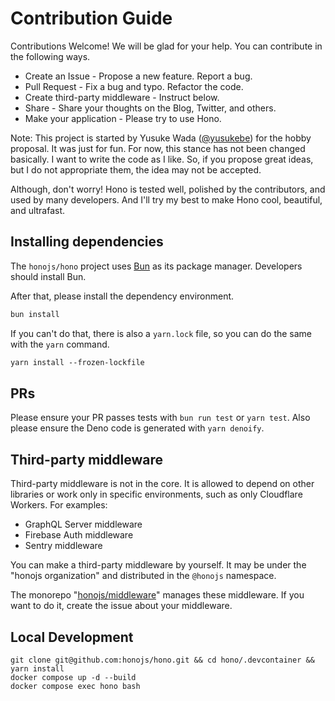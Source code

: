 # Contribution Guide

Contributions Welcome! We will be glad for your help.
You can contribute in the following ways.

- Create an Issue - Propose a new feature. Report a bug.
- Pull Request - Fix a bug and typo. Refactor the code.
- Create third-party middleware - Instruct below.
- Share - Share your thoughts on the Blog, Twitter, and others.
- Make your application - Please try to use Hono.

Note:
This project is started by Yusuke Wada ([@yusukebe](https://github.com/yusukebe)) for the hobby proposal.
It was just for fun. For now, this stance has not been changed basically.
I want to write the code as I like.
So, if you propose great ideas, but I do not appropriate them, the idea may not be accepted.

Although, don't worry!
Hono is tested well, polished by the contributors, and used by many developers. And I'll try my best to make Hono cool, beautiful, and ultrafast.

## Installing dependencies

The `honojs/hono` project uses [Bun](https://bun.sh/) as its package manager. Developers should install Bun.

After that, please install the dependency environment.

```txt
bun install
```

If you can't do that, there is also a `yarn.lock` file, so you can do the same with the `yarn` command.

```txt
yarn install --frozen-lockfile
```

## PRs

Please ensure your PR passes tests with `bun run test` or `yarn test`. Also please ensure the Deno code is generated with `yarn denoify`.

## Third-party middleware

Third-party middleware is not in the core.
It is allowed to depend on other libraries or work only in specific environments, such as only Cloudflare Workers. For examples:

- GraphQL Server middleware
- Firebase Auth middleware
- Sentry middleware

You can make a third-party middleware by yourself.
It may be under the "honojs organization" and distributed in the `@honojs` namespace.

The monorepo "[honojs/middleware](https://github.com/honojs/middleware)" manages these middleware.
If you want to do it, create the issue about your middleware.

## Local Development

```
git clone git@github.com:honojs/hono.git && cd hono/.devcontainer && yarn install
docker compose up -d --build
docker compose exec hono bash
```